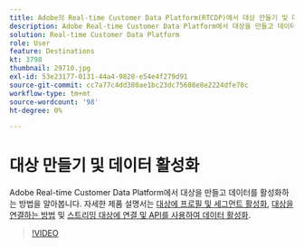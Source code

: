 ```yaml
---
title: Adobe의 Real-time Customer Data Platform(RTCDP)에서 대상 만들기 및 데이터 활성화
description: Adobe Real-time Customer Data Platform에서 대상을 만들고 데이터를 활성화하는 방법을 알아봅니다
solution: Real-time Customer Data Platform
role: User
feature: Destinations
kt: 3798
thumbnail: 29710.jpg
exl-id: 53e23177-0131-44a4-9828-e54e4f279d91
source-git-commit: cc7a77c4dd380ae1bc23dc75608e8e2224dfe78c
workflow-type: tm+mt
source-wordcount: '98'
ht-degree: 0%

---
```


# 대상 만들기 및 데이터 활성화

Adobe Real-time Customer Data Platform에서 대상을 만들고 데이터를 활성화하는 방법을 알아봅니다. 자세한 제품 설명서는 [대상에 프로필 및 세그먼트 활성화](https://experienceleague.adobe.com/docs/experience-platform/rtcdp/destinations/dest-tutorials/activate-destinations.html), [대상을 연결하는 방법](https://experienceleague.adobe.com/docs/experience-platform/rtcdp/destinations/dest-tutorials/connect-destination.html) 및 [스트리밍 대상에 연결 및 API를 사용하여 데이터 활성화](https://experienceleague.adobe.com/docs/experience-platform/rtcdp/destinations/api-tutorials/streaming-destinations-api-tutorial.html).

>[!VIDEO](https://video.tv.adobe.com/v/29710?quality=12&learn=on)

